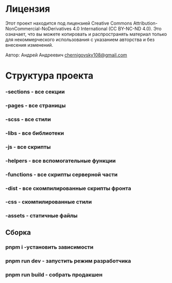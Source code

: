 # Лицензия

Этот проект находится под лицензией Creative Commons Attribution-NonCommercial-NoDerivatives 4.0 International (CC BY-NC-ND 4.0). Это означает, что вы можете копировать и распространять материал только для некоммерческого использования с указанием авторства и без внесения изменений.

Автор: Андрей Андреевич
chernigovsky108@gmail.com

# Структура проекта
### -sections - все секции
### -pages - все страницы
### -scss - все стили
### -libs - все библиотеки
### -js - все скрипты
### -helpers - все вспомогательные функции
### -functions - все скрипты серверной части
### -dist - все скомпилированные скрипты фронта
### -css - скомпилированные стили
### -assets - статичные файлы

## Сборка
### pnpm i -установить зависимости
### pnpm run dev - запустить режим разработчика
### pnpm run build - собрать продакшен